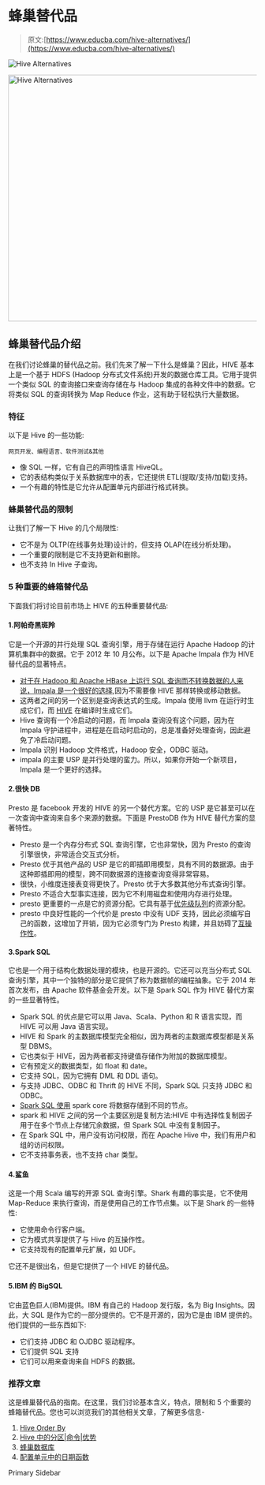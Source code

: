 # 蜂巢替代品

> 原文:[https://www.educba.com/hive-alternatives/](https://www.educba.com/hive-alternatives/)

![Hive Alternatives](../Images/eef3a230791748da403c1e2cf97a9afb.png)

<noscript><img class="alignnone size-full wp-image-233915" src="../Images/eef3a230791748da403c1e2cf97a9afb.png" alt="Hive Alternatives" width="900" height="500" data-original-src="https://cdn.educba.com/academy/wp-content/uploads/2019/11/Hive-Alternatives.png"/></noscript>

## 蜂巢替代品介绍

在我们讨论蜂巢的替代品之前。我们先来了解一下什么是蜂巢？因此，HIVE 基本上是一个基于 HDFS (Hadoop 分布式文件系统)开发的数据仓库工具。它用于提供一个类似 SQL 的查询接口来查询存储在与 Hadoop 集成的各种文件中的数据。它将类似 SQL 的查询转换为 Map Reduce 作业，这有助于轻松执行大量数据。

### 特征

以下是 Hive 的一些功能:

<small>网页开发、编程语言、软件测试&其他</small>

*   像 SQL 一样，它有自己的声明性语言 HiveQL。
*   它的表结构类似于关系数据库中的表，它还提供 ETL(提取/支持/加载)支持。
*   一个有趣的特性是它允许从配置单元内部进行格式转换。

### 蜂巢替代品的限制

让我们了解一下 Hive 的几个局限性:

*   它不是为 OLTP(在线事务处理)设计的，但支持 OLAP(在线分析处理)。
*   一个重要的限制是它不支持更新和删除。
*   也不支持 In Hive 子查询。

### 5 种重要的蜂箱替代品

下面我们将讨论目前市场上 HIVE 的五种重要替代品:

#### 1.阿帕奇黑斑羚

它是一个开源的并行处理 SQL 查询引擎，用于存储在运行 Apache Hadoop 的计算机集群中的数据。它于 2012 年 10 月公布。以下是 Apache Impala 作为 HIVE 替代品的显著特点。

*   [对于在 Hadoop 和 Apache HBase 上运行 SQL 查询而不转换数据的人来说，Impala 是一个很好的选择](https://www.educba.com/impala-database/),因为不需要像 HIVE 那样转换或移动数据。
*   这两者之间的另一个区别是查询表达式的生成。Impala 使用 llvm 在运行时生成它们，而 [HIVE](https://www.educba.com/hive-versions/) 在编译时生成它们。
*   Hive 查询有一个冷启动的问题，而 Impala 查询没有这个问题，因为在 Impala 守护进程中，进程是在启动时启动的，总是准备好处理查询，因此避免了冷启动问题。
*   Impala 识别 Hadoop 文件格式，Hadoop 安全，ODBC 驱动。
*   impala 的主要 USP 是并行处理的蛮力。所以，如果你开始一个新项目，Impala 是一个更好的选择。

#### 2.很快 DB

Presto 是 facebook 开发的 HIVE 的另一个替代方案。它的 USP 是它甚至可以在一次查询中查询来自多个来源的数据。下面是 PrestoDB 作为 HIVE 替代方案的显著特性。

*   Presto 是一个内存分布式 SQL 查询引擎，它也非常快，因为 Presto 的查询引擎很快，非常适合交互式分析。
*   Presto 优于其他产品的 USP 是它的即插即用模型，具有不同的数据源。由于这种即插即用的模型，跨不同数据源的连接查询变得非常容易。
*   很快，小维度连接表变得更快了。Presto 优于大多数其他分布式查询引擎。
*   Presto 不适合大型事实连接，因为它不利用磁盘和使用内存进行处理。
*   presto 更重要的一点是它的资源分配。它具有基于[优先级队列](https://www.educba.com/priority-queues-in-python/)的资源分配。
*   presto 中良好性能的一个代价是 presto 中没有 UDF 支持，因此必须编写自己的函数，这增加了开销，因为它必须专门为 Presto 构建，并且妨碍了[互操作性](https://www.educba.com/interoperability-testing/)。

#### 3.Spark SQL

它也是一个用于结构化数据处理的模块，也是开源的。它还可以充当分布式 SQL 查询引擎，其中一个独特的部分是它提供了称为数据帧的编程抽象。它于 2014 年首次发布，由 Apache 软件基金会开发。以下是 Spark SQL 作为 HIVE 替代方案的一些显著特性。

*   Spark SQL 的优点是它可以用 Java、Scala、Python 和 R 语言实现，而 HIVE 可以用 Java 语言实现。
*   HIVE 和 Spark 的主数据库模型完全相似，因为两者的主数据库模型都是关系型 DBMS。
*   它也类似于 HIVE，因为两者都支持键值存储作为附加的数据库模型。
*   它有预定义的数据类型，如 float 和 date。
*   它支持 SQL，因为它拥有 DML 和 DDL 语句。
*   与支持 JDBC、ODBC 和 Thrift 的 HIVE 不同，Spark SQL 只支持 JDBC 和 ODBC。
*   [Spark SQL 使用](https://www.educba.com/spark-sql-dataframe/) spark core 将数据存储到不同的节点。
*   spark 和 HIVE 之间的另一个主要区别是复制方法:HIVE 中有选择性复制因子用于在多个节点上存储冗余数据，但 Spark SQL 中没有复制因子。
*   在 Spark SQL 中，用户没有访问权限，而在 Apache Hive 中，我们有用户和组的访问权限。
*   它不支持事务表，也不支持 char 类型。

#### 4.鲨鱼

这是一个用 Scala 编写的开源 SQL 查询引擎。Shark 有趣的事实是，它不使用 Map-Reduce 来执行查询，而是使用自己的工作节点集。以下是 Shark 的一些特性:

*   它使用命令行客户端。
*   它为模式共享提供了与 Hive 的互操作性。
*   它支持现有的配置单元扩展，如 UDF。

它还不是很出名，但是它提供了一个 HIVE 的替代品。

#### 5.IBM 的 BigSQL

它由蓝色巨人(IBM)提供。IBM 有自己的 Hadoop 发行版，名为 Big Insights。因此，大 SQL 是作为它的一部分提供的。它不是开源的，因为它是由 IBM 提供的。他们提供的一些东西如下:

*   它们支持 JDBC 和 OJDBC 驱动程序。
*   它们提供 SQL 支持
*   它们可以用来查询来自 HDFS 的数据。

### 推荐文章

这是蜂巢替代品的指南。在这里，我们讨论基本含义，特点，限制和 5 个重要的蜂箱替代品。您也可以浏览我们的其他相关文章，了解更多信息-

1.  [Hive Order By](https://www.educba.com/hive-order-by/)
2.  [Hive 中的分区|命令|优势](https://www.educba.com/partitioning-in-hive/)
3.  [蜂巢数据库](https://www.educba.com/hive-database/)
4.  [配置单元中的日期函数](https://www.educba.com/date-functions-in-hive/)

<footer class="entry-footer">

<aside class="sidebar sidebar-primary widget-area" role="complementary" aria-label="Primary Sidebar">Primary Sidebar</aside>

</footer>